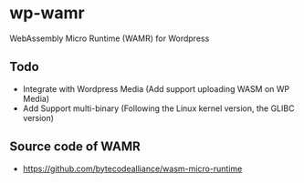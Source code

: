 # wp-wamr
WebAssembly Micro Runtime (WAMR) for Wordpress

## Todo
  * Integrate with Wordpress Media (Add support uploading WASM on WP Media)
  * Add Support multi-binary (Following the Linux kernel version, the GLIBC version)

## Source code of WAMR
  * https://github.com/bytecodealliance/wasm-micro-runtime

